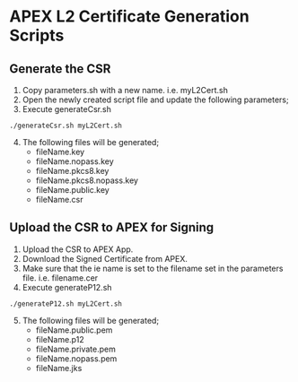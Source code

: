 # APEX L2 Certificate Generation Scripts

## Generate the CSR
1. Copy parameters.sh with a new name. i.e. myL2Cert.sh
2. Open the newly created script file and update the following parameters;
3. Execute generateCsr.sh
```text
./generateCsr.sh myL2Cert.sh
```
4. The following files will be generated;
    - fileName.key
    - fileName.nopass.key
    - fileName.pkcs8.key
    - fileName.pkcs8.nopass.key
    - fileName.public.key
    - fileName.csr

## Upload the CSR to APEX for Signing
1. Upload the CSR to APEX App.
2. Download the Signed Certificate from APEX.
3. Make sure that the ie name is set to the filename set in the parameters file. i.e. filename.cer
4. Execute generateP12.sh
```text
./generateP12.sh myL2Cert.sh
```
5. The following files will be generated;
    - fileName.public.pem
    - fileName.p12
    - fileName.private.pem
    - fileName.nopass.pem
    - fileName.jks
